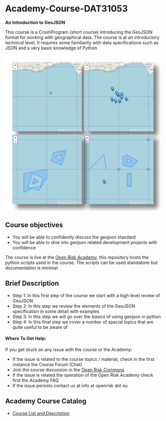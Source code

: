 # Academy-Course-DAT31053

**An Introduction to GeoJSON**

This course is a CrashProgram (short course) introducing the GeoJSON format for working with geographical data. The course is at an introductory technical level. It requires some familiarity with data specifications such as JSON and a very basic knowledge of Python

![GeoJSON Example](collective_demo.png)

## Course objectives

* You will be able to confidently discuss the geojson standard 
* You will be able to dive into geojson related development projects with confidence


The course is live at the [Open Risk Academy](https://www.openriskacademy.com/course/view.php?id=53), this repository  hosts the python scripts used in the course. The scripts can be used standalone but documentation is minimal

## Brief Description 

* Step 1: In this first step of the course we start with a high level review of GeoJSON
* Step 2: In this step we review the elements of the GeoJSON specification in some detail with examples
* Step 3: In this step we will go over the _basics_ of using geojson in python
* Step 4: In this final step we cover a number of special topics that are quite useful to be aware of

#### Where To Get Help:

If you get stuck on any issue with the course or the Academy:

- If the issue is related to the course topics / material, check in the first instance the Course Forum (Chat)
- Join the course discussion in the [Open Risk Commons](https://www.openriskcommons.org/t/intro-to-geojson/65)
- If the issue is related the operation of the Open Risk Academy check first the Academy FAQ
- If the issue persists contact us at info at openrisk dot eu

## Academy Course Catalog

* [Course List and Description](https://www.openriskmanagement.com/academy-courses/)
 

